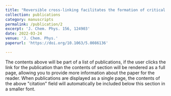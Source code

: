 ```yaml
---
title: "Reversible cross-linking facilitates the formation of critical nucleus in binary polymer blends"
collection: publications
category: manuscripts
permalink: /publication/2
excerpt: 'J. Chem. Phys. 156, 124903'
date: 2022-03-24
venue: 'J. Chem. Phys.'
paperurl: 'https://doi.org/10.1063/5.0086136'

---
```

The contents above will be part of a list of publications, if the user clicks the link for the publication than the contents of section will be rendered as a full page, allowing you to provide more information about the paper for the reader. When publications are displayed as a single page, the contents of the above "citation" field will automatically be included below this section in a smaller font.
